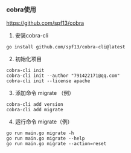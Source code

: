 ### cobra使用

https://github.com/spf13/cobra

1. 安装cobra-cli

```shell
go install github.com/spf13/cobra-cli@latest
```

2. 初始化项目

```shell
cobra-cli init
cobra-cli init --author "791422171@qq.com"
cobra-cli init --license apache
```

3. 添加命令 migrate （例）

```shell
cobra-cli add version
cobra-cli add migrate
```

4. 运行命令 migrate（例）

```shell
go run main.go migrate -h
go run main.go migrate --help
go run main.go migrate --action=reset
```
